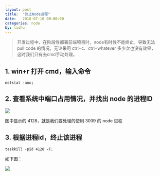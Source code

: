 ```yaml
---
layout: post
title:  "终止Node进程"
date:   2018-07-10 09:00:00
categories: node
by: lishu
---
```

> 开发过程中，在阶段性部署前端项目时，node有时候不能终止，导致无法 pull code 的情况，无论采用 ctrl+c、ctrl+whatever 多少次也没有效果，这时我们只有去cmd手动处理。

## 1. win+r 打开 cmd，输入命令

```shell
netstat -ano;
```

## 2. 查看系统中端口占用情况，并找出 node 的进程ID

![](https://i.imgur.com/IDII483.png)

图中显示的 4128，就是我们要处理的使用 3009 的 node 进程

## 3. 根据进程id，终止该进程

```shell
taskkill -pid 4128 -F;
```

如下图：

![](https://i.imgur.com/ONLzRxd.png)

